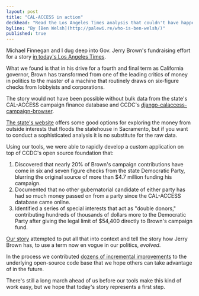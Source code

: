 ```yaml
---
layout: post
title: "CAL-ACCESS in action"
deckhead: "Read the Los Angeles Times analysis that couldn't have happened with our open-source tools"
byline: "By [Ben Welsh](http://palewi.re/who-is-ben-welsh/)"
published: true
---
```


Michael Finnegan and I dug deep into Gov. Jerry Brown's fundraising effort for a story [in today's Los Angeles Times](http://www.latimes.com/local/politics/la-me-pol-brown-money-20141031-story.html#page=1).

What we found is that in his drive for a fourth and final term as California governor, Brown has transformed from one of the leading critics of money in politics to the master of a machine that routinely draws on six-figure checks from lobbyists and corporations.

The story would not have been possible without bulk data from the state's CAL-ACCESS campaign finance database and CCDC's [django-calaccess-campaign-browser](http://django-calaccess-campaign-browser.californiacivicdata.org/en/latest/).

[The state's website](http://cal-access.ss.ca.gov/) offers some good options for exploring the money from outside interests that floods the statehouse in Sacramento, but if you want to conduct a sophisticated analysis it is no substitute for the raw data.

Using our tools, we were able to rapidly develop a custom application on top of CCDC's open source foundation that:

1. Discovered that nearly 20% of Brown's campaign contributions have come in six and seven figure checks from the state Democratic Party, blurring the original source of more than $4.7 million funding his campaign.
2. Documented that no other gubernatorial candidate of either party has had so much money passed on from a party since the CAL-ACCESS database came online.
3. Identified a series of special interests that act as "double donors," contributing hundreds of thousands of dollars more to the Democratic Party after giving the legal limit of $54,400 directly to Brown's campaign fund.

[Our story]((http://www.latimes.com/local/politics/la-me-pol-brown-money-20141031-story.html#page=1)) attempted to put all that into context and tell the story how Jerry Brown has, to use a term now en vogue in our politics, _evolved_.

In the process we contributed [dozens of incremental improvements](https://github.com/california-civic-data-coalition/django-calaccess-campaign-browser/pulse/monthly) to the underlying open-source code base that we hope others can take advantage of in the future. 

There's still a long march ahead of us before our tools make this kind of work easy, but we hope that today's story represents a first step.
